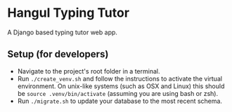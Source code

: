 # Hangul Typing Tutor
A Django based typing tutor web app.

## Setup (for developers)

- Navigate to the project's root folder in a terminal.
- Run `./create_venv.sh` and follow the instructions to activate the virtual environment. On unix-like systems (such as OSX and Linux) this should be `source .venv/bin/activate` (assuming you are using bash or zsh).
- Run `./migrate.sh` to update your database to the most recent schema.
